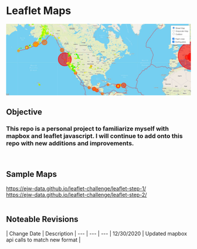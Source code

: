 # Leaflet Maps
![Leaflet Map of Earthquakes](https://github.com/ejw-data/leaflet-challenge/blob/master/config/images/map1.JPG?raw=true)
<br>
## Objective
### This repo is a personal project to familiarize myself with mapbox and leaflet javascript.  I will continue to add onto this repo with new additions and improvements. 
<br>

## Sample Maps
https://ejw-data.github.io/leaflet-challenge/leaflet-step-1/<br>
https://ejw-data.github.io/leaflet-challenge/leaflet-step-2/
<br>
<br>
## Noteable Revisions
| Change Date | Description |
--- | --- | ---
| 12/30/2020 | Updated mapbox api calls to match new format |

<br>
<br>

